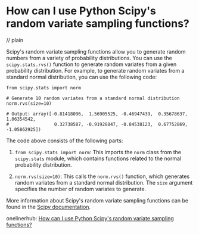 # How can I use Python Scipy's random variate sampling functions?
// plain

Scipy's random variate sampling functions allow you to generate random numbers from a variety of probability distributions. You can use the `scipy.stats.rvs()` function to generate random variates from a given probability distribution. For example, to generate random variates from a standard normal distribution, you can use the following code:

```
from scipy.stats import norm

# Generate 10 random variates from a standard normal distribution
norm.rvs(size=10)

# Output: array([-0.81418096,  1.56905525, -0.46947439,  0.35678637,  1.06354542,
#                 0.32738587, -0.91928847, -0.84538123,  0.67752869, -1.05862925])
```

The code above consists of the following parts:

1. `from scipy.stats import norm`: This imports the `norm` class from the `scipy.stats` module, which contains functions related to the normal probability distribution.

2. `norm.rvs(size=10)`: This calls the `norm.rvs()` function, which generates random variates from a standard normal distribution. The `size` argument specifies the number of random variates to generate.

More information about Scipy's random variate sampling functions can be found in the [Scipy documentation](https://docs.scipy.org/doc/scipy/reference/stats.html#random-variate-sampling).

onelinerhub: [How can I use Python Scipy's random variate sampling functions?](https://onelinerhub.com/python-scipy/how-can-i-use-python-scipy-s-random-variate-sampling-functions)